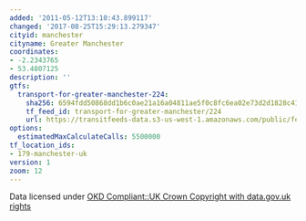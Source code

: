 ```yaml
---
added: '2011-05-12T13:10:43.899117'
changed: '2017-08-25T15:29:13.279347'
cityid: manchester
cityname: Greater Manchester
coordinates:
- -2.2343765
- 53.4807125
description: ''
gtfs:
  transport-for-greater-manchester-224:
    sha256: 6594fdd50868dd1b6c0ae21a16a04811ae5f0c8fc6ea02e73d2d1828c414dbf9
    tf_feed_id: transport-for-greater-manchester/224
    url: https://transitfeeds-data.s3-us-west-1.amazonaws.com/public/feeds/transport-for-greater-manchester/224/20170725/gtfs.zip
options:
  estimatedMaxCalculateCalls: 5500000
tf_location_ids:
- 179-manchester-uk
version: 1
zoom: 12
---
```


Data licensed under [OKD Compliant::UK Crown Copyright with data.gov.uk rights](http://datagm.org.uk/package/gtfs-schedule-data)
